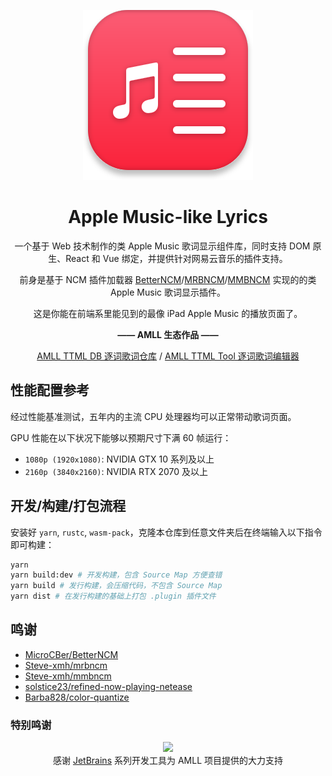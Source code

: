 <div align=center>

![](packages/bncm/src/assets/amll-icon.svg)

# Apple Music-like Lyrics

一个基于 Web 技术制作的类 Apple Music 歌词显示组件库，同时支持 DOM 原生、React 和 Vue 绑定，并提供针对网易云音乐的插件支持。

前身是基于 NCM 插件加载器 [BetterNCM](https://github.com/MicroCBer/BetterNCM)/[MRBNCM](https://github.com/Steve-xmh/mrbncm)/[MMBNCM](https://github.com/Steve-xmh/mmbncm) 实现的的类 Apple Music 歌词显示插件。

这是你能在前端系里能见到的最像 iPad Apple Music 的播放页面了。

**—— AMLL 生态作品 ——**

[AMLL TTML DB 逐词歌词仓库](https://github.com/Steve-xmh/amll-ttml-db)
/
[AMLL TTML Tool 逐词歌词编辑器](https://github.com/Steve-xmh/amll-ttml-tool)

</div>

## 性能配置参考

经过性能基准测试，五年内的主流 CPU 处理器均可以正常带动歌词页面。

GPU 性能在以下状况下能够以预期尺寸下满 60 帧运行：
- `1080p (1920x1080)`: NVIDIA GTX 10 系列及以上
- `2160p (3840x2160)`: NVIDIA RTX 2070 及以上

## 开发/构建/打包流程

安装好 `yarn`, `rustc`, `wasm-pack`，克隆本仓库到任意文件夹后在终端输入以下指令即可构建：

```bash
yarn
yarn build:dev # 开发构建，包含 Source Map 方便查错
yarn build # 发行构建，会压缩代码，不包含 Source Map
yarn dist # 在发行构建的基础上打包 .plugin 插件文件
```

## 鸣谢

- [MicroCBer/BetterNCM](https://github.com/MicroCBer/BetterNCM)
- [Steve-xmh/mrbncm](https://github.com/Steve-xmh/mrbncm)
- [Steve-xmh/mmbncm](https://github.com/Steve-xmh/mmbncm)
- [solstice23/refined-now-playing-netease](https://github.com/solstice23/refined-now-playing-netease)
- [Barba828/color-quantize](https://github.com/Barba828/color-quantize)

### 特别鸣谢

<div align="center">
<image src="https://resources.jetbrains.com/storage/products/company/brand/logos/jb_beam.svg"></image>
<div>
感谢 <a href=https://jb.gg/OpenSourceSupport>JetBrains</a> 系列开发工具为 AMLL 项目提供的大力支持
</div>
</div>
